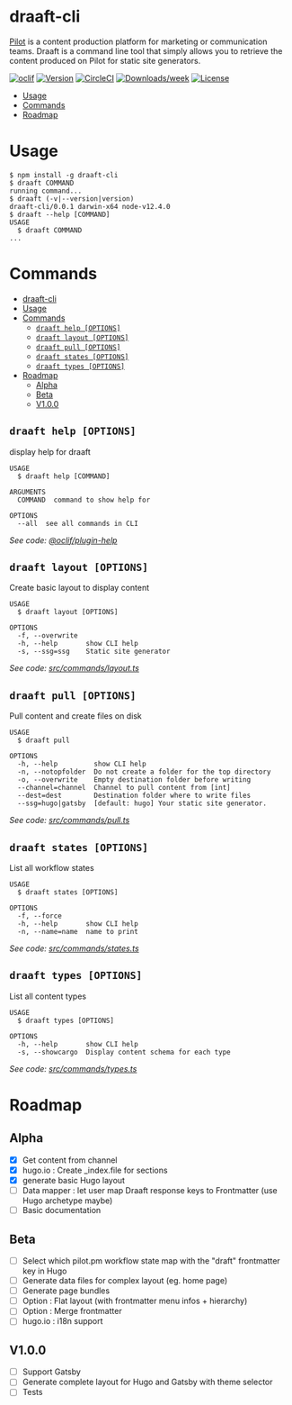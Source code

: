 draaft-cli
==========

[Pilot](https://pilot.pm) is a content production platform for marketing or communication teams. Draaft is a command line tool that simply allows you to retrieve the content produced on Pilot for static site generators. 


[![oclif](https://img.shields.io/badge/cli-oclif-brightgreen.svg)](https://oclif.io)
[![Version](https://img.shields.io/npm/v/draaft-cli.svg)](https://npmjs.org/package/draaft-cli)
[![CircleCI](https://circleci.com/gh/draaft/cli/tree/master.svg?style=shield)](https://circleci.com/gh/draaft/cli/tree/master)
[![Downloads/week](https://img.shields.io/npm/dw/draaft-cli.svg)](https://npmjs.org/package/draaft-cli)
[![License](https://img.shields.io/npm/l/draaft-cli.svg)](https://github.com/draaft/cli/blob/master/package.json)

<!-- toc -->
* [Usage](#usage)
* [Commands](#commands)
* [Roadmap](#roadmap)
<!-- tocstop -->
# Usage
<!-- usage -->
```sh-session
$ npm install -g draaft-cli
$ draaft COMMAND
running command...
$ draaft (-v|--version|version)
draaft-cli/0.0.1 darwin-x64 node-v12.4.0
$ draaft --help [COMMAND]
USAGE
  $ draaft COMMAND
...
```
<!-- usagestop -->
# Commands
<!-- commands -->
- [draaft-cli](#draaft-cli)
- [Usage](#Usage)
- [Commands](#Commands)
  - [`draaft help [OPTIONS]`](#draaft-help-OPTIONS)
  - [`draaft layout [OPTIONS]`](#draaft-layout-OPTIONS)
  - [`draaft pull [OPTIONS]`](#draaft-pull-OPTIONS)
  - [`draaft states [OPTIONS]`](#draaft-states-OPTIONS)
  - [`draaft types [OPTIONS]`](#draaft-types-OPTIONS)
- [Roadmap](#Roadmap)
  - [Alpha](#Alpha)
  - [Beta](#Beta)
  - [V1.0.0](#V100)

## `draaft help [OPTIONS]`

display help for draaft

```
USAGE
  $ draaft help [COMMAND]

ARGUMENTS
  COMMAND  command to show help for

OPTIONS
  --all  see all commands in CLI
```

_See code: [@oclif/plugin-help](https://github.com/oclif/plugin-help/blob/v2.2.0/src/commands/help.ts)_

## `draaft layout [OPTIONS]`

Create basic layout to display content

```
USAGE
  $ draaft layout [OPTIONS]

OPTIONS
  -f, --overwrite
  -h, --help       show CLI help
  -s, --ssg=ssg    Static site generator
```

_See code: [src/commands/layout.ts](https://github.com/draaft/cli/blob/v0.0.1/src/commands/layout.ts)_

## `draaft pull [OPTIONS]`

Pull content and create files on disk

```
USAGE
  $ draaft pull

OPTIONS
  -h, --help         show CLI help
  -n, --notopfolder  Do not create a folder for the top directory
  -o, --overwrite    Empty destination folder before writing
  --channel=channel  Channel to pull content from [int]
  --dest=dest        Destination folder where to write files
  --ssg=hugo|gatsby  [default: hugo] Your static site generator.
```

_See code: [src/commands/pull.ts](https://github.com/draaft/cli/blob/v0.0.1/src/commands/pull.ts)_

## `draaft states [OPTIONS]`

List all workflow states

```
USAGE
  $ draaft states [OPTIONS]

OPTIONS
  -f, --force
  -h, --help       show CLI help
  -n, --name=name  name to print
```

_See code: [src/commands/states.ts](https://github.com/draaft/cli/blob/v0.0.1/src/commands/states.ts)_

## `draaft types [OPTIONS]`

List all content types

```
USAGE
  $ draaft types [OPTIONS]

OPTIONS
  -h, --help       show CLI help
  -s, --showcargo  Display content schema for each type
```

_See code: [src/commands/types.ts](https://github.com/draaft/cli/blob/v0.0.1/src/commands/types.ts)_
<!-- commandsstop -->

# Roadmap

## Alpha
- [x] Get content from channel
- [x] hugo.io : Create _index.file for sections
- [x] generate basic Hugo layout
- [ ] Data mapper : let user map Draaft response keys to Frontmatter (use Hugo archetype maybe)
- [ ] Basic documentation
## Beta
- [ ] Select which pilot.pm workflow state map with the "draft" frontmatter key in Hugo
- [ ] Generate data files for complex layout (eg. home page)
- [ ] Generate page bundles
- [ ] Option : Flat layout (with frontmatter menu infos + hierarchy)
- [ ] Option : Merge frontmatter
- [ ] hugo.io : i18n support
## V1.0.0
- [ ] Support Gatsby
- [ ] Generate complete layout for Hugo and Gatsby with theme selector
- [ ] Tests
